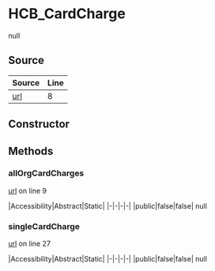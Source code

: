 # HCB_CardCharge

null
## Source
|Source|Line|
|-|-|
|[url](https://github.com/devramsean0/hcb.js/blob/b7b4779/src/api_endpoints/card_charge.ts#L8)|8|
## Constructor
## Methods
### allOrgCardCharges
[url](https://github.com/devramsean0/hcb.js/blob/b7b4779/src/api_endpoints/card_charge.ts#L9) on line 9  

|Accessibility|Abstract|Static|
|-|-|-|-|
|public|false|false|
null

### singleCardCharge
[url](https://github.com/devramsean0/hcb.js/blob/b7b4779/src/api_endpoints/card_charge.ts#L27) on line 27  

|Accessibility|Abstract|Static|
|-|-|-|-|
|public|false|false|
null
